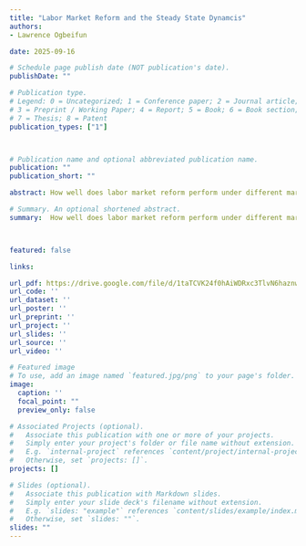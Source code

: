 ```yaml
---
title: "Labor Market Reform and the Steady State Dynamcis"
authors:
- Lawrence Ogbeifun

date: 2025-09-16

# Schedule page publish date (NOT publication's date).
publishDate: ""

# Publication type.
# Legend: 0 = Uncategorized; 1 = Conference paper; 2 = Journal article;
# 3 = Preprint / Working Paper; 4 = Report; 5 = Book; 6 = Book section;
# 7 = Thesis; 8 = Patent
publication_types: ["1"]



# Publication name and optional abbreviated publication name.
publication: ""
publication_short: ""

abstract: How well does labor market reform perform under different market conditions? This paper shows that a reform aimed at improving labor market flexibility has (un)intended consequences on macroeconomic variables. I developed a New Keynesian model with an environment characterized by frictions in the labor market. I investigate the effects of labor market reforms, described by a permanent change in the labor market freedom index (LMFI), a proxy for reform. The main findings are threefold. First, the long-run implication of improving labor market flexibility depends on the policy’s channel. Second, wage rigidity only matters in the short-run as it either lengthens or quickens the transition path. Third, firms tend to respond differently in the short-run when reform is pre-announced.

# Summary. An optional shortened abstract.
summary:  How well does labor market reform perform under different market conditions? This paper shows that a reform aimed at improving labor market flexibility has (un)intended consequences on macroeconomic variables. I developed a New Keynesian model with an environment characterized by frictions in the labor market. I investigate the effects of labor market reforms, described by a permanent change in the labor market freedom index (LMFI), a proxy for reform. The main findings are threefold. First, the long-run implication of improving labor market flexibility depends on the policy’s channel. Second, wage rigidity only matters in the short-run as it either lengthens or quickens the transition path. Third, firms tend to respond differently in the short-run when reform is pre-announced.



featured: false

links:

url_pdf: https://drive.google.com/file/d/1taTCVK24f0hAiWDRxc3TlvN6haznw9nf/view?usp=drive_link
url_code: ''
url_dataset: ''
url_poster: ''
url_preprint: ''
url_project: ''
url_slides: ''
url_source: ''
url_video: ''

# Featured image
# To use, add an image named `featured.jpg/png` to your page's folder. 
image:
  caption: ''
  focal_point: ""
  preview_only: false

# Associated Projects (optional).
#   Associate this publication with one or more of your projects.
#   Simply enter your project's folder or file name without extension.
#   E.g. `internal-project` references `content/project/internal-project/index.md`.
#   Otherwise, set `projects: []`.
projects: []

# Slides (optional).
#   Associate this publication with Markdown slides.
#   Simply enter your slide deck's filename without extension.
#   E.g. `slides: "example"` references `content/slides/example/index.md`.
#   Otherwise, set `slides: ""`.
slides: ""
---
```

